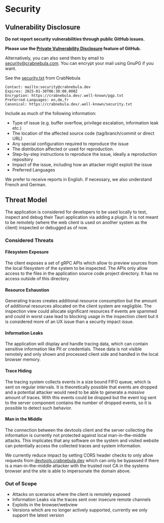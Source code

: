# Security

## Vulnerability Disclosure 

**Do not report security vulnerabilities through public GitHub issues.**

**Please use the [Private Vulnerability Disclosure](https://docs.github.com/en/code-security/security-advisories/guidance-on-reporting-and-writing-information-about-vulnerabilities/privately-reporting-a-security-vulnerability#privately-reporting-a-security-vulnerability) feature of GitHub.**

Alternatively, you can also send them by email to security@crabnebula.com.
You can encrypt your mail using GnuPG if you want. 

See the [security.txt](https://crabnebula.dev/.well-known/security.txt) from CrabNebula

```
Contact: mailto:security@crabnebula.dev
Expires: 2025-01-30T06:30:00.000Z
Encryption: https://crabnebula.dev/.well-known/pgp.txt
Preferred-Languages: en,de,fr
Canonical: https://crabnebula.dev/.well-known/security.txt
```

Include as much of the following information:

- Type of issue (e.g. buffer overflow, privilege escalation, information leak etc.)
- The location of the affected source code (tag/branch/commit or direct URL)
- Any special configuration required to reproduce the issue
- The distribution affected or used for reproduction.
- Step-by-step instructions to reproduce the issue, ideally a reproduction repository
- Impact of the issue, including how an attacker might exploit the issue
- Preferred Languages

We prefer to receive reports in English. If necessary, we also understand French and German.

## Threat Model

The application is considered for developers to be used locally to test, inspect and debug their Tauri application via adding a plugin.
It is not meant to be remotely (where the web client is used on another system as the client) inspected or debugged as of now.

### Considered Threats

#### Filesystem Exposure

The client exposes a set of gRPC APIs which allow to preview sources from the local
filesystem of the system to be inspected. The APIs only allow access to the files in
the application source code project directory. It has no access outside of this directory.

#### Resource Exhaustion

Generating traces creates additional resource consumption but the amount of additional
resources allocated on the client system are negligible.
The inspection view could allocate significant resources if events are spammed and could
in worst case lead to blocking usage in the inspection client but it is considered more of
an UX issue than a security impact issue.

#### Information Leaks

The application will display and handle tracing data, which can contain sensitive information like PII or credentials.
These data is not visible remotely and only shown and processed client side and handled in the local browser memory.

#### Trace Hiding

The tracing system collects events in a size bound FIFO queue, which is sent on regular intervals.
It is theoretically possible that events are dropped and a potential attacker would need to be able
to generate a _massive_ amount of traces. With this events could be dropped but the event log
sent to the server component contains the number of dropped events, so it is possible to detect such behavior.

#### Man in the Middle

The connection between the devtools client and the server collecting the information is currently not protected against local man-in-the-middle attacks.
This implicates that any software on the system and visited website can potentially access the collected traces and system information.

We currently reduce impact by setting CORS header checks to only allow requests from [devtools.crabnebula.dev](https://devtools.crabnebula.dev) which can only
be bypassed if there is a man-in-the-middle attacker with the trusted root CA in the systems browser and the site is able to impersonate the domain above.

### Out of Scope

- Attacks on scenarios where the client is remotely exposed
- Information Leaks via the traces sent over insecure remote channels
- Exploits in the browser/webview
- Versions which are no longer actively supported, currently we only support the latest version